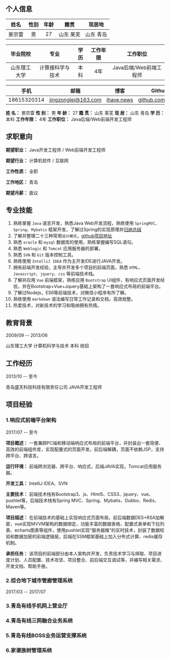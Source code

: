 
## 个人信息

| 姓名 | 性别 | 年龄 | 籍贯 | 现居地 |
|:----: |:----: |:----: |:----: |:-----: |
| 景宗雷 | 男 | 27 | 山东 莱芜 | 山东 青岛 |

| 毕业院校 | 专业 | 学历 | 工作年限 | 工作职位 | 
|:---:|:---:|:---:|:---:|:---:|
| 山东理工大学 | 计算接科学与技术 | 本科 | 4年 | Java后端/Web前端工程师 | 

| 手机 | 邮箱 | 博客 | Github |
|:----: |:-----: | :-----: | :-----: | 
| 18615320314 | [jingzonglei@163.com](mailto:jingzonglei@163.com) | [ihave.news](https://ihave.news) | [github.com/RayKr](https://github.com/RayKr) |

**姓    名：** 景宗雷
**性    别：** 男
**年    龄：** 27
**籍    贯：** 山东 莱芜
**现    居：** 山东 青岛
**学    历：** 本科
**工作年限：** 4年
**工作职位：** Java后端/Web前端开发工程师


## 求职意向

**期望职业：** Java开发工程师 / Web前端开发工程师

**期望行业：** 计算机软件 / 互联网

**工作性质：** 全职

**工作地区：** 青岛

**期望月薪：** 面议


## 专业技能

1. 熟练掌握 `Java` 语言开发，熟悉Java Web开发流程，熟练使用 `SpringMVC`、`Spring`、`Mybatis` 框架开发，了解过Spring的实现原理并[归纳总结](http://ihave.news/categories/java-framework/)
2. 了解并整理二十三种常用`设计模式`，[github项目地址](https://github.com/RayKr/designmodels/tree/master/src/com/swroom)
3. 熟悉 `oracle` 和 `mysql` 数据库的使用，熟练掌握编写SQL语句。
4. 熟悉 `Weblogic` 和 `Tomcat` 应用服务器的部署。
5. 熟悉 `SVN` 和 `Git` 版本控制工具。
6. 熟练使用 `IntelliJ IDEA` 作为主开发IDE进行JAVA开发。
7. 拥有前端开发经验，主导并开发多个项目的前端页面，熟悉 `HTML`、`Javascript`、`jquery`、`css` 等前端技术栈。
8. 了解并应用 `Vue` 前端框架，熟练应用 `Bootstrap` UI组件，有响应式页面开发经验，并在Bootstrap+Vue+Jquery基础上架构了一套响应式布局的前端平台。
9. 了解过Nodejs，ES6等前端技术，对微信小程序有所了解。
10. 熟练使用 `markdown` 语法编写日常工作记录和文档，高效规整。
11. 热爱技术，对新技术的学习和吸纳拥有热情。

## 教育背景

2009/09 -- 2013/06
  
山东理工大学 计算机科学与技术 本科 统招

## 工作经历

2013/10 -- 至今

青岛盛天科技科技有限责任公司 JAVA开发工程师 

## 项目经验

### 1.响应式前端平台架构

2017/07 -- 至今

**项目概述：** 一套兼顾PC端和移动端响应式布局的前端平台，并封装出一套简便、高效的前端组件库，实现配置式的页面开发，前后端解耦，页面不依赖JSP，支持跨平台、跨语言。

**运行环境：** 前端跨浏览器、跨平台、响应式，后端JAVA实现，Tomcat应用服务器。

**开发工具：** IntelliJ IDEA、SVN

**主要技术：** 前端技术栈有Bootstrap3、js、Html5、CSS3、jquery、vue、pushlet等，后端技术栈有Spring MVC、Spring、Mybatis、Dubbo、Redis、Maven等。

**项目描述：** 在前端技术的基础上实现响应式页面布局，前后端数据DES+RSA加解密，vue实现MVVM架构的数据绑定，功能丰富的数据表格、配置式表单和下拉列表、echarts图表等组件，使用pushlet实现“服务器推”的实时技术，封装了数据校验和数据加密的前端逻辑层。后端在SSM框架基础上加入分布式计算、redis缓存机制。

**承担任务：** 该项目的前端部分由本人架构并开发，负责技术学习与择取、项目进度计划、人员配置、技术攻坚、项目整合、前后端交互调试等，并编写相关需求、开发文档、帮助手册。

### 2.综合地下城市管廊管理系统

2017/03 -- 2017/07


### 3.青岛有线手机网上营业厅


### 4.青岛有线三网融合业务系统 


### 5.青岛有线BOSS业务运营支撑系统


### 6.家谱族树管理系统




